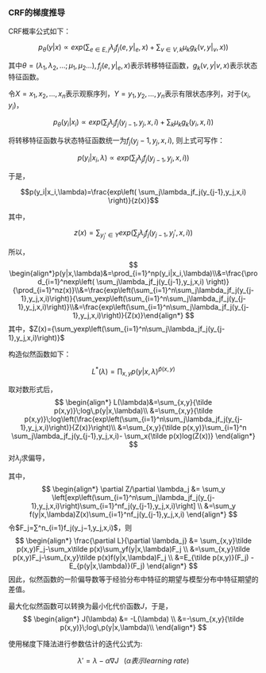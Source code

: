 ### CRF的梯度推导

CRF概率公式如下： 

$$p_\theta(y|x)∝exp\left( \sum_{e\in E,j}\lambda_jf_j(e,y|_e,x) + \sum_{v\in V,k} \mu_kg_k(v,y|_v,x) \right)$$

其中$θ=(λ_1,λ_2,…;μ_1,μ_2…), f_j(e,y|_e,x)$表示转移特征函数，$g_k(v,y|v,x)$表示状态特征函数。

令$X={x_1,x_2,…,x_n}$表示观察序列，$Y={y_1,y_2,…,y_n}$表示有限状态序列，对于$(x_i,y_i)$，

$$p_\theta(y_i|x_i)∝exp\left( \sum_j\lambda_jf_j(y_{j-1},y_j,x,i) + \sum_k \mu_kg_k(y_i,x,i) \right)$$

将转移特征函数与状态特征函数统一为$f_j(y_j−1,y_j,x,i)$, 则上式可写作：

$$p(y_i|x_i,\lambda)∝exp\left( \sum_j\lambda_jf_j(y_{j-1},y_j,x,i) \right)$$

于是，

$$p(y_i|x_i,\lambda)=\frac{exp\left( \sum_j\lambda_jf_j(y_{j-1},y_j,x,i) \right)}{z(x)}$$

其中，

$$z(x)=\sum_{y_j'\in Y}exp\left( \sum_j\lambda_jf_j(y_{j-1},y_j',x,i) \right)$$

所以，
$$
\begin{align*}p(y|x,\lambda)&=\prod_{i=1}^np(y_i|x_i,\lambda)\\&=\frac{\prod_{i=1}^nexp\left( \sum_j\lambda_jf_j(y_{j-1},y_j,x,i) \right)}{\prod_{i=1}^nz(x)}\\&=\frac{exp\left(\sum_{i=1}^n\sum_j\lambda_jf_j(y_{j-1},y_j,x,i)\right)}{\sum_yexp\left(\sum_{i=1}^n\sum_j\lambda_jf_j(y_{j-1},y_j,x,i)\right)}\\&=\frac{exp\left(\sum_{i=1}^n\sum_j\lambda_jf_j(y_{j-1},y_j,x,i)\right)}{Z(x)}\end{align*}
$$
其中，$Z(x)={\sum_yexp\left(\sum_{i=1}^n\sum_j\lambda_jf_j(y_{j-1},y_j,x,i)\right)}$

构造似然函数如下：

$$L^*(\lambda)=\prod_{x,y}p(y|x,\lambda)^{\tilde p(x,y)}$$

取对数形式后， 
$$
\begin{align*}
L(\lambda)&=\sum_{x,y}{\tilde p(x,y)}\;log\,p(y|x,\lambda)\\
&=\sum_{x,y}{\tilde p(x,y)}\;log\left(\frac{exp\left(\sum_{i=1}^n\sum_j\lambda_jf_j(y_{j-1},y_j,x,i)\right)}{Z(x)}\right)\\
&=\sum_{x,y}{\tilde p(x,y)}\sum_{i=1}^n \sum_j\lambda_jf_j(y_{j-1},y_j,x,i)-
\sum_x{\tilde p(x)log(Z(x))}
\end{align*}
$$
对$λ_j$求偏导，

其中，
$$
\begin{align*}
\partial Z/\partial \lambda_j &= \sum_y \left[exp\left(\sum_{i=1}^n\sum_j\lambda_jf_j(y_{j-1},y_j,x,i)\right)\sum_{i=1}^nf_j(y_{j-1},y_j,x,i)\right] \\
&=\sum_y f(y|x,\lambda)Z(x)\sum_{i=1}^nf_j(y_{j-1},y_j,x,i)
\end{align*}
$$
令$F_j=∑^n_{i=1}f_j(y_j−1,y_j,x,i)$，则
$$
\begin{align*}
\frac{\partial L}{\partial \lambda_j} &= \sum_{x,y}\tilde p(x,y)F_j-\sum_x\tilde p(x)\sum_yf(y|x,\lambda)F_j \\
&=\sum_{x,y}\tilde p(x,y)F_j-\sum_{x,y}\tilde p(x)f(y|x,\lambda)F_j \\
&=E_{\tilde p(x,y)}(F_j) - E_{p(y|x,\lambda)}(F_j)
\end{align*}
$$
因此，似然函数的一阶偏导数等于经验分布中特征的期望与模型分布中特征期望的差值。

最大化似然函数可以转换为最小化代价函数$J​$，于是， 
$$
\begin{align*}
J(\lambda) &= -L(\lambda) \\
&=-\sum_{x,y}{\tilde p(x,y)}\;log\,p(y|x,\lambda)\\
\end{align*}
$$

使用梯度下降法进行参数估计的迭代公式为:

$$\lambda'=\lambda - \alpha \nabla J \;\;\;(\alpha 表示learning\ rate)$$



